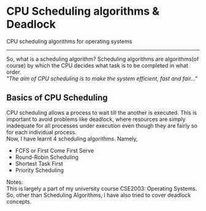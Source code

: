 # CPU Scheduling algorithms &amp; Deadlock
CPU scheduling algorithms for operating systems
<hr>
So, what is a scheduling algorithm?
Scheduling algorithms are algorithms(of course) by which the CPU decides what task is to be completed in what order.
<br><em>"The aim of CPU scheduling is to make the system efficient, fast and fair..."</em>

## Basics of CPU Scheduling

CPU scheduling allows a process to wait till the another is executed. This is important to avoid problems like deadlock, where resources are simply inadequate for all processes under execution even though they are fairly so for each individual process.
<br>
Now, I have learnt 4 scheduling algorithms. Namely,
<ul type="square">
  <li>FCFS or First Come First Serve</li>
  <li>Round-Robin Scheduling</li>
  <li>Shortest Task First</li>
  <li>Priority Scheduling</li>
 </ul>
  
  Notes:
  <br>This is largely a part of my university course CSE2003: Operating Systems. So, other than Scheduling Algorithms, I have also tried to cover deadlock concepts.
